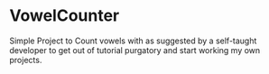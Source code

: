 # VowelCounter
Simple Project to Count vowels with as suggested by a self-taught developer to get out of tutorial purgatory and start working my own projects.
